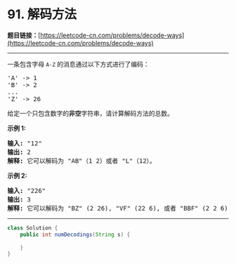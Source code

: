 # 91. 解码方法

**题目链接：**[https://leetcode-cn.com/problems/decode-ways](https://leetcode-cn.com/problems/decode-ways)

---

<div class="content__1Y2H">
 <div class="notranslate">
  <p>一条包含字母&nbsp;<code>A-Z</code> 的消息通过以下方式进行了编码：</p> 
  <pre class="language-text">'A' -&gt; 1
'B' -&gt; 2
...
'Z' -&gt; 26
</pre> 
  <p>给定一个只包含数字的<strong>非空</strong>字符串，请计算解码方法的总数。</p> 
  <p><strong>示例 1:</strong></p> 
  <pre class="language-text"><strong>输入:</strong> "12"
<strong>输出:</strong> 2
<strong>解释:</strong>&nbsp;它可以解码为 "AB"（1 2）或者 "L"（12）。
</pre> 
  <p><strong>示例&nbsp;2:</strong></p> 
  <pre class="language-text"><strong>输入:</strong> "226"
<strong>输出:</strong> 3
<strong>解释:</strong>&nbsp;它可以解码为 "BZ" (2 26), "VF" (22 6), 或者 "BBF" (2 2 6) 。
</pre> 
 </div>
</div>

---

```java
class Solution {
    public int numDecodings(String s) {
        
    }
}
```